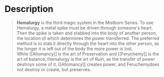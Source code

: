 # Description
>**Hemalurgy** is the third magic system in the Mistborn Series. To use Hemalurgy, a metal spike must be driven through someone's heart. Then the spike is taken and stabbed into the body of another person, the location of which determines the power transferred. The preferred method is to stab it directly through the heart into the other person, as the longer it is left out of the body the more power is lost. While [[Allomancy]] is the art of Preservation and [[Feruchemy]] is the art of balance, Hemalurgy is the art of Ruin, as the transfer of power destroys some of it. [[Allomancy]] creates power, and Feruchemydoes not destroy or create, but preserves. 